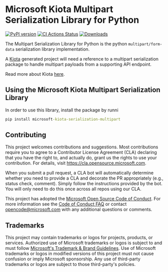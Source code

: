 # Microsoft Kiota Multipart Serialization Library for Python
[![PyPI version](https://badge.fury.io/py/microsoft-kiota-serialization-multipart.svg)](https://badge.fury.io/py/microsoft-kiota-serialization-multipart)
[![CI Actions Status](https://github.com/microsoft/kiota-serialization-multipart-python/actions/workflows/build.yml/badge.svg?branch=main)](https://github.com/microsoft/kiota-serialization-multipart-python/actions)
[![Downloads](https://pepy.tech/badge/microsoft-kiota-serialization-multipart)](https://pepy.tech/project/microsoft-kiota-serialization-multipart)

The Multipart Serialization Library for Python is the python `multipart/form-data` serialization library implementation.

A [Kiota](https://github.com/microsoft/kiota) generated project will need a reference to a multipart serialization package to handle multipart payloads from a supporting API endpoint.

Read more about Kiota [here](https://github.com/microsoft/kiota/blob/main/README.md).

## Using the Microsoft Kiota Multipart Serialization Library

In order to use this library, install the package by runni

```cmd
pip install microsoft-kiota-serialization-multipart
```

## Contributing

This project welcomes contributions and suggestions.  Most contributions require you to agree to a
Contributor License Agreement (CLA) declaring that you have the right to, and actually do, grant us
the rights to use your contribution. For details, visit https://cla.opensource.microsoft.com.

When you submit a pull request, a CLA bot will automatically determine whether you need to provide
a CLA and decorate the PR appropriately (e.g., status check, comment). Simply follow the instructions
provided by the bot. You will only need to do this once across all repos using our CLA.

This project has adopted the [Microsoft Open Source Code of Conduct](https://opensource.microsoft.com/codeofconduct/).
For more information see the [Code of Conduct FAQ](https://opensource.microsoft.com/codeofconduct/faq/) or
contact [opencode@microsoft.com](mailto:opencode@microsoft.com) with any additional questions or comments.

## Trademarks

This project may contain trademarks or logos for projects, products, or services. Authorized use of Microsoft 
trademarks or logos is subject to and must follow 
[Microsoft's Trademark & Brand Guidelines](https://www.microsoft.com/en-us/legal/intellectualproperty/trademarks/usage/general).
Use of Microsoft trademarks or logos in modified versions of this project must not cause confusion or imply Microsoft sponsorship.
Any use of third-party trademarks or logos are subject to those third-party's policies.
